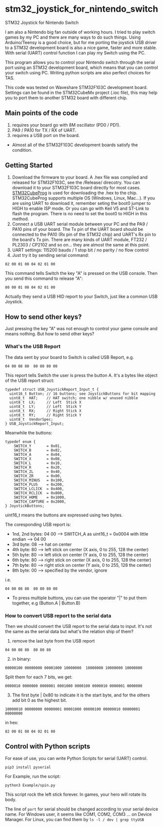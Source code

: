 # stm32_joystick_for_nintendo_switch
STM32 Joystick for Nintendo Switch

I am also a Nintendo big fan outside of working hours. I tried to play switch games by my PC and there are many ways to do such things.  Using Arduino/Teensy is a good choice, but for me porting the joystick USB driver to a STM32 development board is also a nice game, faster and more stable. With serial (UART) control function I can play my Switch using the PC.

This program allows you to control your Nintendo switch through the serial port using an STM32 development board, which means that you can control your switch using PC. Writing python scripts are also perfect choices for TAS.

This code was tested on Waveshare STM32F103C development board. Settings can be found in the STM32CubeMx project (.ioc file), this may help you to port them to another STM32 board with different chip.

## Main points of the code
1.  requires your board go with 8M oscillator (PD0 / PD1).
2.  PA9 / PA10 for TX / RX of UART.
3.  requires a USB port on the board.
-   Almost all of the STM32F103C development boards satisfy the condition.

## Getting Started
1.  Download the firmware to your board. A .hex file was compiled and released for STM32F103C, see the /Release/ direcotry. You can download it to your STM32F103C board directly for most cases. [STM32CubeProg](https://www.st.com/en/development-tools/stm32cubeprog.html) is used for downloading the .hex to the chip. STM32CubeProg supports multiple OS (Windows, Linux, Mac...). If you are using UART to download it, remember seting the boot0 jumper to HIGH to enable ISP mode. Or you can go with Keil V5 and ST-Link to flash the program. There is no need to set the boot0 to HIGH in this method.
2.  Connect a USB UART serial module between your PC and the PA9 / PA10 pins of your board. The Tx pin of the UART board should be connected to the PA10 (Rx pin of the STM32 chip) and UART's Rx pin to the board's Tx pin. There are many kinds of UART module, FT232 / PL2303 / CP2102 and so on...  they are almost the same at this point.
3.  UART settings: 115200 bauds / 1 stop bit / no parity / no flow control
4.  Just try it by sending serial command:
```
82 00 01 08 04 02 01 00
```
This command tells Switch the key "A" is pressed on the USB console. Then you send this command to release "A":
```
80 00 01 08 04 02 01 00
```
Actually they send a USB HID report to your Switch, just like a common USB Joystick.

## How to send other keys?
Just pressing the key "A" was not enough to control your game console and means nothing. But how to send other keys?

### What's the USB Report
The data sent by your board to Switch is called USB Report, e.g.
```
04 00 08 80  80 80 80 00
```
This report tells Switch the user is press the button A. It's a bytes like object of the USB report struct:
```
typedef struct USB_JoystickReport_Input_t {
  uint16_t Button; // 16 buttons; see JoystickButtons for bit mapping
  uint8_t  HAT;    // HAT switch; one nibble w/ unused nibble
  uint8_t  LX;     // Left  Stick X
  uint8_t  LY;     // Left  Stick Y
  uint8_t  RX;     // Right Stick X
  uint8_t  RY;     // Right Stick Y
  uint8_t  VendorSpec;
} USB_JoystickReport_Input;
```
Meanwhile the buttons:
```
typedef enum {
    SWITCH_Y       = 0x01,
    SWITCH_B       = 0x02,
    SWITCH_A       = 0x04,
    SWITCH_X       = 0x08,
    SWITCH_L       = 0x10,
    SWITCH_R       = 0x20,
    SWITCH_ZL      = 0x40,
    SWITCH_ZR      = 0x80,
    SWITCH_MINUS   = 0x100,
    SWITCH_PLUS    = 0x200,
    SWITCH_LCLICK  = 0x400,
    SWITCH_RCLICK  = 0x800,
    SWITCH_HOME    = 0x1000,
    SWITCH_CAPTURE = 0x2000,
} JoystickButtons;
```
uint16_t means the buttons are expressed using two bytes.

The coresponding USB report is:
-   1nd, 2nd bytes: 04 00 --> SWITCH_A as uint16_t = 0x0004 with little endian --> 04 00
-   3rd byte: 08 --> hat on center
-   4th byte: 80 --> left stick on center (X axis, 0 to 255, 128 the center)
-   5th byte: 80 --> left stick on center (Y axis, 0 to 255, 128 the center)
-   6th byte: 80 --> right stick on center (X axis, 0 to 255, 128 the center)
-   7th byte: 80 --> right stick on center (Y axis, 0 to 255, 128 the center)
-   8th byte: 00 --> specified by the vendor, ignore

i.e.
```
04 00 08 80  80 80 80 00
```
-   To press multiple buttons, you can use the operator "|" to put them together, e.g (Button.A | Button.B)
### How to convert USB report to the serial data
Then we should convert the USB report to the serial data to input.
It's not the same as the serial data but what's the relation ship of them?
1.  remove the last byte from the USB report
```
04 00 08 80  80 80 80
```
2.  in binary:
```
00000100 00000000 00001000 10000000  10000000 10000000 10000000
```
Split them for each 7 bits, we get:
```
0000010 0000000 0000001 0001000 0000100 0000010 0000001 0000000
```
3.  The first byte | 0x80 to indicate it is the start byte, and for the others add bit 0 as the highest bit.
```
10000010 00000000 00000001 00001000 00000100 00000010 00000001 00000000
```
in hex:
```
82 00 01 08 04 02 01 00
```
## Control with Python scripts
For ease of use, you can write Python Scripts for serial (UART) control.
```
pip3 install pyserial
```
For Example, run the script:
```
python3 Example/spin.py
```
This script rock the left stick forever. In games, your hero will rotate its body.

The line of `port` for serial should be changed according to your serial device name. For Windows user, it seems like COM1, COM2, COM3 ... on Device Manager. For Linux, you can find them by `ls -l / dev | grep ttyUSB`
